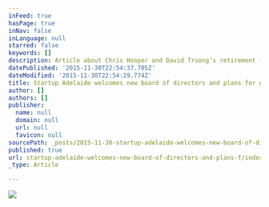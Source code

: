 ```yaml
---
inFeed: true
hasPage: true
inNav: false
inLanguage: null
starred: false
keywords: []
description: Article about Chris Hooper and David Truong’s retirement from Startup Adelaide board.
datePublished: '2015-11-30T22:54:37.705Z'
dateModified: '2015-11-30T22:54:29.774Z'
title: Startup Adelaide welcomes new board of directors and plans for growth
author: []
authors: []
publisher:
  name: null
  domain: null
  url: null
  favicon: null
sourcePath: _posts/2015-11-30-startup-adelaide-welcomes-new-board-of-directors-and-plans-f.md
published: true
url: startup-adelaide-welcomes-new-board-of-directors-and-plans-f/index.html
_type: Article

---
```

![](https://the-grid-user-content.s3-us-west-2.amazonaws.com/82b87cfe-120d-4093-a21e-d7a51ad464e1.jpg)